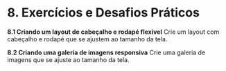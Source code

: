 # 8. Exercícios e Desafios Práticos

**8.1 Criando um layout de cabeçalho e rodapé flexível**
Crie um layout com cabeçalho e rodapé que se ajustem ao tamanho da tela.

**8.2 Criando uma galeria de imagens responsiva**
Crie uma galeria de imagens que se ajuste ao tamanho da tela.

